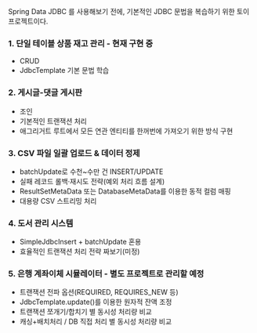 Spring Data JDBC 를 사용해보기 전에, 기본적인 JDBC 문법을 복습하기 위한 토이 프로젝트이다.

### 1. 단일 테이블 상품 재고 관리 - 현재 구현 중

- CRUD
- JdbcTemplate 기본 문법 학습

### 2. 게시글-댓글 게시판

- 조인
- 기본적인 트랜잭션 처리
- 애그리거트 루트에서 모든 연관 엔티티를 한꺼번에 가져오기 위한 방식 구현

### 3. CSV 파일 일괄 업로드 & 데이터 정제

- batchUpdate로 수천~수만 건 INSERT/UPDATE
- 실패 레코드 롤백·재시도 전략(예외 처리 흐름 설계)
- ResultSetMetaData 또는 DatabaseMetaData를 이용한 동적 컬럼 매핑
- 대용량 CSV 스트리밍 처리

### 4. 도서 관리 시스템

- SimpleJdbcInsert + batchUpdate 혼용
- 효율적인 트랜잭션 처리 전략 짜보기(미정)

### 5. 은행 계좌이체 시뮬레이터 - 별도 프로젝트로 관리할 예정

- 트랜잭션 전파 옵션(REQUIRED, REQUIRES_NEW 등)
- JdbcTemplate.update()를 이용한 원자적 잔액 조정
- 트랜잭션 쪼개기/합치기 별 동시성 처리량 비교
- 캐싱+배치처리 / DB 직접 처리 별 동시성 처리량 비교